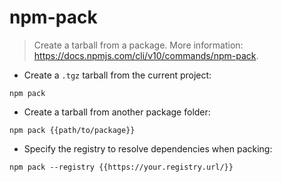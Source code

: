 # npm-pack

> Create a tarball from a package.
> More information: <https://docs.npmjs.com/cli/v10/commands/npm-pack>.

- Create a `.tgz` tarball from the current project:

`npm pack`

- Create a tarball from another package folder:

`npm pack {{path/to/package}}`

- Specify the registry to resolve dependencies when packing:

`npm pack --registry {{https://your.registry.url/}}`
